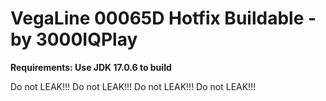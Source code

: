 # VegaLine 00065D Hotfix Buildable - by 3000IQPlay

**Requirements: Use JDK 17.0.6 to build**

Do not LEAK!!!
Do not LEAK!!!
Do not LEAK!!!
Do not LEAK!!!
